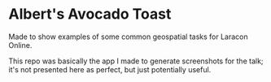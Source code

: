 # Albert's Avocado Toast

Made to show examples of some common geospatial tasks for Laracon Online.

This repo was basically the app I made to generate screenshots for the talk; it's not presented here as perfect, but just potentially useful.
